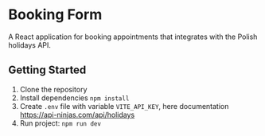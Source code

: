 # Booking Form

A React application for booking appointments that integrates with the Polish holidays API.

## Getting Started

1. Clone the repository
2. Install dependencies `npm install`
3. Create `.env` file with variable `VITE_API_KEY`, here documentation https://api-ninjas.com/api/holidays
4. Run project: `npm run dev`
